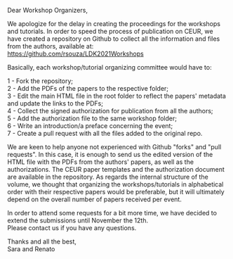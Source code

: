 Dear Workshop Organizers,

We apologize for the delay in creating the proceedings for the workshops and tutorials. In order to speed the process of publication on CEUR, 
we have created a repository on Github to collect all the information and files from the authors, available at: https://github.com/rsouza/LDK2021Workshops  

Basically, each workshop/tutorial organizing committee would have to:  

1 - Fork the repository;  
2 - Add the PDFs of the papers to the respective folder;  
3 - Edit the main HTML file in the root folder to reflect the papers' metadata and update the links to the PDFs;  
4 - Collect the signed authorization for publication from all the authors;  
5 - Add the authorization file to the same workshop folder;  
6 - Write an introduction/a preface concerning the event;  
7 - Create a pull request with all the files added to the original repo.  

We are keen to help anyone not experienced with Github "forks" and "pull requests". In this case, it is enough to send us the edited version of the HTML file with the PDFs from the authors' papers, as well as the authorizations. The CEUR paper templates and the authorization document are available in the repository.
As regards the internal structure of the volume, we thought that organizing the workshops/tutorials in alphabetical order with their respective papers would be preferable, but it will ultimately depend on the overall number of papers received per event.  

In order to attend some requests for a bit more time, we have decided to extend the submissions until November the 12th.  
Please contact us if you have any questions.

Thanks and all the best,  
Sara and Renato
